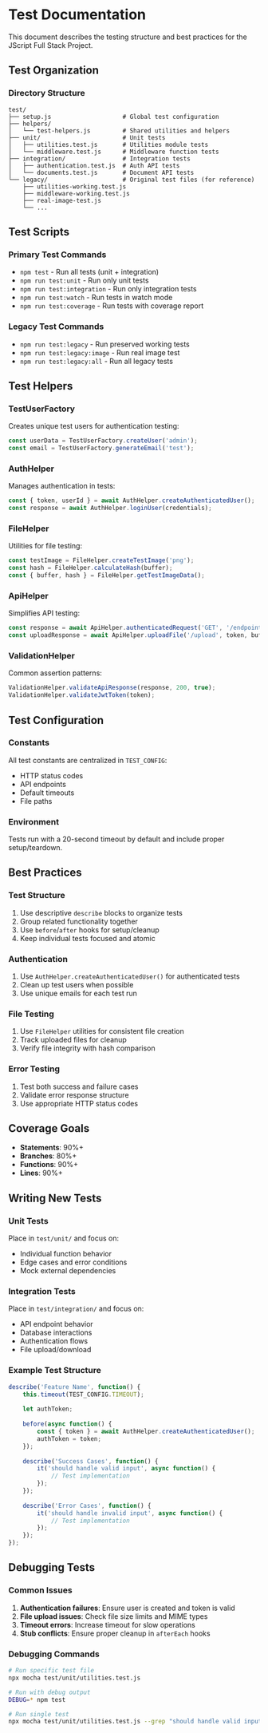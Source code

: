 # Test Documentation

This document describes the testing structure and best practices for the JScript Full Stack Project.

## Test Organization

### Directory Structure
```
test/
├── setup.js                    # Global test configuration
├── helpers/
│   └── test-helpers.js         # Shared utilities and helpers
├── unit/                       # Unit tests
│   ├── utilities.test.js       # Utilities module tests
│   └── middleware.test.js      # Middleware function tests
├── integration/                # Integration tests
│   ├── authentication.test.js  # Auth API tests
│   └── documents.test.js       # Document API tests
└── legacy/                     # Original test files (for reference)
    ├── utilities-working.test.js
    ├── middleware-working.test.js
    ├── real-image-test.js
    └── ...
```

## Test Scripts

### Primary Test Commands
- `npm test` - Run all tests (unit + integration)
- `npm run test:unit` - Run only unit tests
- `npm run test:integration` - Run only integration tests
- `npm run test:watch` - Run tests in watch mode
- `npm run test:coverage` - Run tests with coverage report

### Legacy Test Commands
- `npm run test:legacy` - Run preserved working tests
- `npm run test:legacy:image` - Run real image test
- `npm run test:legacy:all` - Run all legacy tests

## Test Helpers

### TestUserFactory
Creates unique test users for authentication testing:
```javascript
const userData = TestUserFactory.createUser('admin');
const email = TestUserFactory.generateEmail('test');
```

### AuthHelper
Manages authentication in tests:
```javascript
const { token, userId } = await AuthHelper.createAuthenticatedUser();
const response = await AuthHelper.loginUser(credentials);
```

### FileHelper
Utilities for file testing:
```javascript
const testImage = FileHelper.createTestImage('png');
const hash = FileHelper.calculateHash(buffer);
const { buffer, hash } = FileHelper.getTestImageData();
```

### ApiHelper
Simplifies API testing:
```javascript
const response = await ApiHelper.authenticatedRequest('GET', '/endpoint', token);
const uploadResponse = await ApiHelper.uploadFile('/upload', token, buffer, 'file.png', 'image/png');
```

### ValidationHelper
Common assertion patterns:
```javascript
ValidationHelper.validateApiResponse(response, 200, true);
ValidationHelper.validateJwtToken(token);
```

## Test Configuration

### Constants
All test constants are centralized in `TEST_CONFIG`:
- HTTP status codes
- API endpoints
- Default timeouts
- File paths

### Environment
Tests run with a 20-second timeout by default and include proper setup/teardown.

## Best Practices

### Test Structure
1. Use descriptive `describe` blocks to organize tests
2. Group related functionality together
3. Use `before`/`after` hooks for setup/cleanup
4. Keep individual tests focused and atomic

### Authentication
1. Use `AuthHelper.createAuthenticatedUser()` for authenticated tests
2. Clean up test users when possible
3. Use unique emails for each test run

### File Testing
1. Use `FileHelper` utilities for consistent file creation
2. Track uploaded files for cleanup
3. Verify file integrity with hash comparison

### Error Testing
1. Test both success and failure cases
2. Validate error response structure
3. Use appropriate HTTP status codes

## Coverage Goals

- **Statements**: 90%+
- **Branches**: 80%+
- **Functions**: 90%+
- **Lines**: 90%+

## Writing New Tests

### Unit Tests
Place in `test/unit/` and focus on:
- Individual function behavior
- Edge cases and error conditions
- Mock external dependencies

### Integration Tests
Place in `test/integration/` and focus on:
- API endpoint behavior
- Database interactions
- Authentication flows
- File upload/download

### Example Test Structure
```javascript
describe('Feature Name', function() {
    this.timeout(TEST_CONFIG.TIMEOUT);
    
    let authToken;
    
    before(async function() {
        const { token } = await AuthHelper.createAuthenticatedUser();
        authToken = token;
    });
    
    describe('Success Cases', function() {
        it('should handle valid input', async function() {
            // Test implementation
        });
    });
    
    describe('Error Cases', function() {
        it('should handle invalid input', async function() {
            // Test implementation
        });
    });
});
```

## Debugging Tests

### Common Issues
1. **Authentication failures**: Ensure user is created and token is valid
2. **File upload issues**: Check file size limits and MIME types
3. **Timeout errors**: Increase timeout for slow operations
4. **Stub conflicts**: Ensure proper cleanup in `afterEach` hooks

### Debugging Commands
```bash
# Run specific test file
npx mocha test/unit/utilities.test.js

# Run with debug output
DEBUG=* npm test

# Run single test
npx mocha test/unit/utilities.test.js --grep "should handle valid input"
```